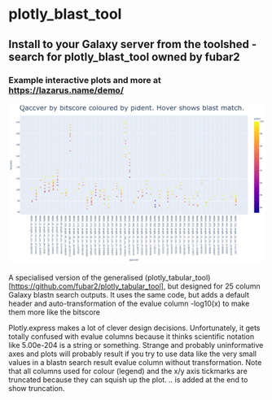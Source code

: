 # plotly_blast_tool

## Install to your Galaxy server from the toolshed - search for plotly_blast_tool owned by fubar2

### Example interactive plots and more at https://lazarus.name/demo/

![Plotly tabular non-interactive screengrab](pbsample.png)

A specialised version of the generalised (plotly_tabular_tool)[https://github.com/fubar2/plotly_tabular_tool], but designed
for 25 column Galaxy blastn search outputs.
It uses the same code, but adds a default header and auto-transformation of the evalue column -log10(x) to make them more like the bitscore

Plotly.express makes a lot of clever design decisions.
Unfortunately, it gets totally confused with evalue columns because it thinks scientific notation like 5.00e-204 is a string or something.
Strange and probably uninformative axes and plots will probably result if you try to use data like the very small values in a blastn search result evalue column without transformation.
Note that all columns used for colour (legend) and the x/y axis tickmarks are truncated because they can squish up the plot.
*..* is added at the end to show truncation.


